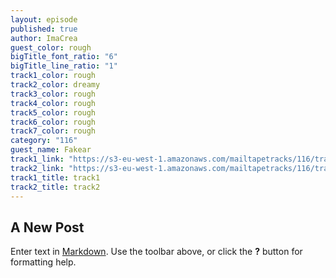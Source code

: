 ```yaml
---
layout: episode
published: true
author: ImaCrea
guest_color: rough
bigTitle_font_ratio: "6"
bigTitle_line_ratio: "1"
track1_color: rough
track2_color: dreamy
track3_color: rough
track4_color: rough
track5_color: rough
track6_color: rough
track7_color: rough
category: "116"
guest_name: Fakear
track1_link: "https://s3-eu-west-1.amazonaws.com/mailtapetracks/116/track1.mp3"
track2_link: "https://s3-eu-west-1.amazonaws.com/mailtapetracks/116/track2.mp3"
track1_title: track1
track2_title: track2
---
```


## A New Post

Enter text in [Markdown](http://daringfireball.net/projects/markdown/). Use the toolbar above, or click the **?** button for formatting help.